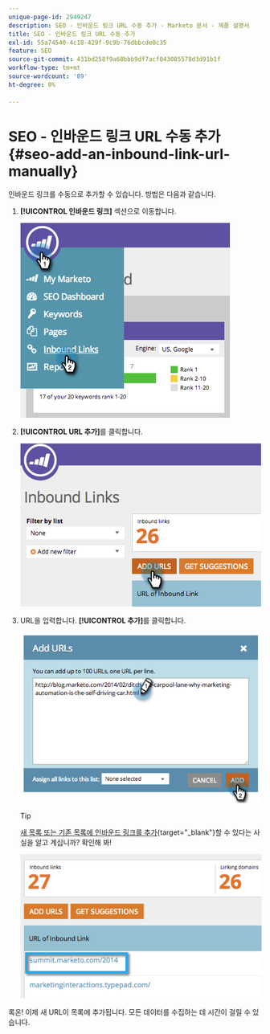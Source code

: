 ```yaml
---
unique-page-id: 2949247
description: SEO - 인바운드 링크 URL 수동 추가 - Marketo 문서 - 제품 설명서
title: SEO - 인바운드 링크 URL 수동 추가
exl-id: 55a74540-4c18-429f-9c9b-76dbbcde0c35
feature: SEO
source-git-commit: 431bd258f9a68bbb9df7acf043085578d3d91b1f
workflow-type: tm+mt
source-wordcount: '89'
ht-degree: 0%

---
```


# SEO - 인바운드 링크 URL 수동 추가 {#seo-add-an-inbound-link-url-manually}

인바운드 링크를 수동으로 추가할 수 있습니다. 방법은 다음과 같습니다.

1. **[!UICONTROL 인바운드 링크]** 섹션으로 이동합니다.

   ![](assets/image2014-9-18-13-3a40-3a3.png)

1. **[!UICONTROL URL 추가]**&#x200B;를 클릭합니다.

   ![](assets/image2014-9-18-13-3a40-3a8.png)

1. URL을 입력합니다. **[!UICONTROL 추가]**&#x200B;를 클릭합니다.

   ![](assets/image2014-9-18-13-3a40-3a32.png)

   >[!TIP]
   >
   >[새 목록 또는 기존 목록에 인바운드 링크를 추가](/help/marketo/product-docs/additional-apps/seo/understanding-seo/seo-managing-lists.md){target="_blank"}할 수 있다는 사실을 알고 계십니까? 확인해 봐!

   ![](assets/image2014-9-18-13-3a41-3a14.png)

록온! 이제 새 URL이 목록에 추가됩니다. 모든 데이터를 수집하는 데 시간이 걸릴 수 있습니다.
